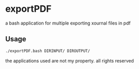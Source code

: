 # exportPDF
a bash application for multiple exporting xournal files in pdf


## Usage
```bash
./exportPDF.bash DIRINPUT/ DIROUTPUT/
```

the applications used are not my property. all rights reserved
